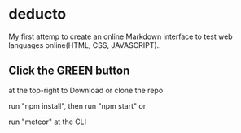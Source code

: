 # deducto

My first attemp to create an online Markdown interface to test web languages online(HTML, CSS, JAVASCRIPT)..

## Click the GREEN button 
at the top-right to Download or clone the repo

run "npm install", then run "npm start" or

run "meteor" at the CLI
